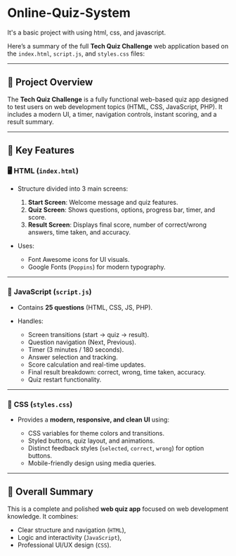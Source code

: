 # Online-Quiz-System
It's a basic project with using html, css, and javascript.

Here’s a summary of the full **Tech Quiz Challenge** web application based on the `index.html`, `script.js`, and `styles.css` files:

---

## 🔹 **Project Overview**

The **Tech Quiz Challenge** is a fully functional web-based quiz app designed to test users on web development topics (HTML, CSS, JavaScript, PHP). It includes a modern UI, a timer, navigation controls, instant scoring, and a result summary.

---

## 🔹 **Key Features**

### 🖥️ **HTML (`index.html`)**

* Structure divided into 3 main screens:

  1. **Start Screen**: Welcome message and quiz features.
  2. **Quiz Screen**: Shows questions, options, progress bar, timer, and score.
  3. **Result Screen**: Displays final score, number of correct/wrong answers, time taken, and accuracy.

* Uses:

  * Font Awesome icons for UI visuals.
  * Google Fonts (`Poppins`) for modern typography.

---

### 🧠 **JavaScript (`script.js`)**

* Contains **25 questions** (HTML, CSS, JS, PHP).
* Handles:

  * Screen transitions (start → quiz → result).
  * Question navigation (Next, Previous).
  * Timer (3 minutes / 180 seconds).
  * Answer selection and tracking.
  * Score calculation and real-time updates.
  * Final result breakdown: correct, wrong, time taken, accuracy.
  * Quiz restart functionality.

---

### 🎨 **CSS (`styles.css`)**

* Provides a **modern, responsive, and clean UI** using:

  * CSS variables for theme colors and transitions.
  * Styled buttons, quiz layout, and animations.
  * Distinct feedback styles (`selected`, `correct`, `wrong`) for option buttons.
  * Mobile-friendly design using media queries.

---

## 🔹 **Overall Summary**

This is a complete and polished **web quiz app** focused on web development knowledge. It combines:

* Clear structure and navigation (`HTML`),
* Logic and interactivity (`JavaScript`),
* Professional UI/UX design (`CSS`).

